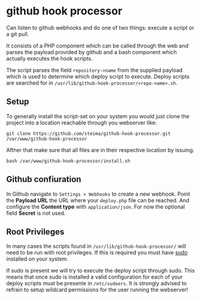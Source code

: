 # github hook processor

Can listen to github webhooks and do one of two things: execute a script or a git pull.

It consists of a PHP component which can be called through the web and parses the payload provided by github and a bash component which actually executes the hook scripts.

The script parses the field `repository->name` from the supplied payload which is used to determine which deploy script to execute. Deploy scripts are searched for in `/usr/lib/github-hook-processor/<repo-name>.sh`.

## Setup

To generally install the script-set on your system you would just clone the project into a location reachable through you webserver like:

```
git clone https://github.com/steima/github-hook-processor.git /var/www/github-hook-processor
```

Afther that make sure that all files are in their respective location by issuing.

```
bash /var/www/github-hook-processor/install.sh
```

## Github confiuration

In Github navigate to `Settings > Webhooks` to create a new webhook. Point the **Payload URL** the URL where your `deploy.php` file can be reached. And configure the **Content type** with `application/json`. For now the optional field **Secret** is not used.

## Root Privileges

In many cases the scripts found in `/usr/lib/github-hook-processor/` will need to be run with root privileges. If this is required you must have [sudo](https://www.sudo.ws/download.html) installed on your system.

If sudo is present we will try to execute the deploy script through sudo. This means that once sudo is installed a valid configuration for each of your deploy scripts must be presente in `/etc/sudoers`. It is strongly advised to refrain to setup wildcard permissions for the user running the webserver!